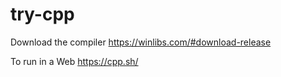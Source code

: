 # try-cpp
Download the compiler
https://winlibs.com/#download-release

To run in a Web
https://cpp.sh/

